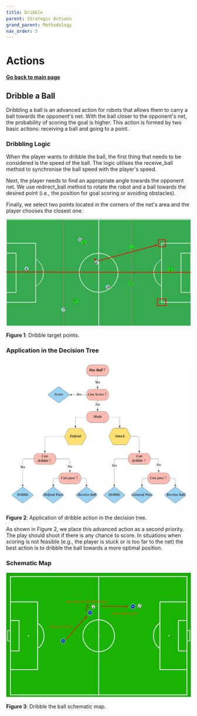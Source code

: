 ```yaml
---
title: Dribble
parent: Strategic Actions
grand_parent: Methodology
nav_order: 5
---
```


# **Actions**

**[Go back to main page](../../Documentation.md)**

## Dribble a Ball

Dribbling a ball is an advanced action for robots that allows them to carry a ball towards the opponent's net. 
With the ball closer to the opponent's net, the probability of scoring the goal is higher.
This action is formed by two basic actions: receiving a ball and going to a point. 

### Dribbling Logic

When the player wants to dribble the ball, the first thing that needs to be considered is the speed of the ball. The logic utilises the receive_ball method to synchronise the ball speed with the player's speed.

Next, the player needs to find an appropriate angle towards the opponent net. We use redirect_ball method to rotate the robot and a ball towards the desired point (i.e., the position for goal scoring or avoiding obstacles).

Finally, we select two points located in the corners of the net's area and the player chooses the closest one.

<p align="center">
   <img src="../../Images/dribble_ball_goal_points.png" />
</p>

__Figure 1__: Dribble target points.

### Application in the Decision Tree
<p align="center">
  <img src="../../Images/Decision_Tree_1.svg" />
</p>

__Figure 2__: Application of dribble action in the decision tree.

As shown in Figure 2, we place this advanced action as a second priority. The play should shoot if there is any chance to score. In situations when scoring is not feasible (e.g., the player is stuck or is too far to the net) the best action is to dribble the ball towards a more optimal position.

### Schematic Map

<p align="center">
  <img src="../../Images/dribble_ball_schematic_map.jpg" />
</p>

__Figure 3__: Dribble the ball schematic map.
